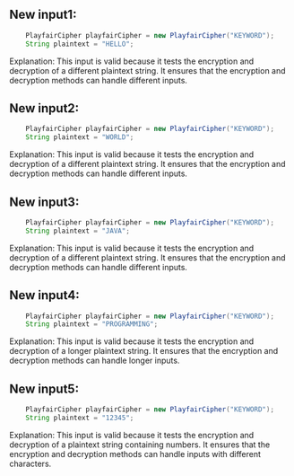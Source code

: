 ## New input1:
```java
    PlayfairCipher playfairCipher = new PlayfairCipher("KEYWORD");
    String plaintext = "HELLO";
```
Explanation: This input is valid because it tests the encryption and decryption of a different plaintext string. It ensures that the encryption and decryption methods can handle different inputs.

## New input2:
```java
    PlayfairCipher playfairCipher = new PlayfairCipher("KEYWORD");
    String plaintext = "WORLD";
```
Explanation: This input is valid because it tests the encryption and decryption of a different plaintext string. It ensures that the encryption and decryption methods can handle different inputs.

## New input3:
```java
    PlayfairCipher playfairCipher = new PlayfairCipher("KEYWORD");
    String plaintext = "JAVA";
```
Explanation: This input is valid because it tests the encryption and decryption of a different plaintext string. It ensures that the encryption and decryption methods can handle different inputs.

## New input4:
```java
    PlayfairCipher playfairCipher = new PlayfairCipher("KEYWORD");
    String plaintext = "PROGRAMMING";
```
Explanation: This input is valid because it tests the encryption and decryption of a longer plaintext string. It ensures that the encryption and decryption methods can handle longer inputs.

## New input5:
```java
    PlayfairCipher playfairCipher = new PlayfairCipher("KEYWORD");
    String plaintext = "12345";
```
Explanation: This input is valid because it tests the encryption and decryption of a plaintext string containing numbers. It ensures that the encryption and decryption methods can handle inputs with different characters.